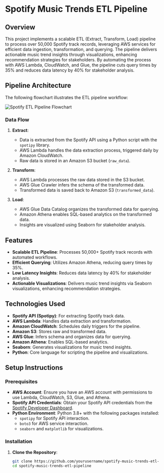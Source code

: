 # Spotify Music Trends ETL Pipeline

## Overview

This project implements a scalable ETL (Extract, Transform, Load) pipeline to process over 50,000 Spotify track records, leveraging AWS services for efficient data ingestion, transformation, and querying. The pipeline delivers actionable music trend insights through visualizations, enhancing recommendation strategies for stakeholders. By automating the process with AWS Lambda, CloudWatch, and Glue, the pipeline cuts query times by 35% and reduces data latency by 40% for stakeholder analysis.

## Pipeline Architecture

The following flowchart illustrates the ETL pipeline workflow:

![Spotify ETL Pipeline Flowchart](path/to/your/flowchart-image.png)

### Data Flow
1. **Extract**:
   - Data is extracted from the Spotify API using a Python script with the `spotipy` library.
   - AWS Lambda handles the data extraction process, triggered daily by Amazon CloudWatch.
   - Raw data is stored in an Amazon S3 bucket (`raw_data`).

2. **Transform**:
   - AWS Lambda processes the raw data stored in the S3 bucket.
   - AWS Glue Crawler infers the schema of the transformed data.
   - Transformed data is saved back to Amazon S3 (`transformed_data`).

3. **Load**:
   - AWS Glue Data Catalog organizes the transformed data for querying.
   - Amazon Athena enables SQL-based analytics on the transformed data.
   - Insights are visualized using Seaborn for stakeholder analysis.

## Features

- **Scalable ETL Pipeline**: Processes 50,000+ Spotify track records with automated workflows.
- **Efficient Querying**: Utilizes Amazon Athena, reducing query times by 35%.
- **Low Latency Insights**: Reduces data latency by 40% for stakeholder analysis.
- **Actionable Visualizations**: Delivers music trend insights via Seaborn visualizations, enhancing recommendation strategies.

## Technologies Used

- **Spotify API (Spotipy)**: For extracting Spotify track data.
- **AWS Lambda**: Handles data extraction and transformation.
- **Amazon CloudWatch**: Schedules daily triggers for the pipeline.
- **Amazon S3**: Stores raw and transformed data.
- **AWS Glue**: Infers schema and organizes data for querying.
- **Amazon Athena**: Enables SQL-based analytics.
- **Seaborn**: Generates visualizations for music trend insights.
- **Python**: Core language for scripting the pipeline and visualizations.

## Setup Instructions

### Prerequisites

- **AWS Account**: Ensure you have an AWS account with permissions to use Lambda, CloudWatch, S3, Glue, and Athena.
- **Spotify API Credentials**: Obtain your Spotify API credentials from the [Spotify Developer Dashboard](https://developer.spotify.com/dashboard/).
- **Python Environment**: Python 3.8+ with the following packages installed:
  - `spotipy` for Spotify API interaction.
  - `boto3` for AWS service interaction.
  - `seaborn` and `matplotlib` for visualizations.

### Installation

1. **Clone the Repository**:
   ```bash
   git clone https://github.com/yourusername/spotify-music-trends-etl-pipeline.git
   cd spotify-music-trends-etl-pipeline